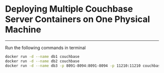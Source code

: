 # Deploying Multiple Couchbase Server Containers on One Physical Machine
---

Run the following commands in terminal

```bash
docker run -d --name db1 couchbase
docker run -d --name db2 couchbase
docker run -d --name db3 -p 8091-8094:8091-8094 -p 11210:11210 couchbase
```
